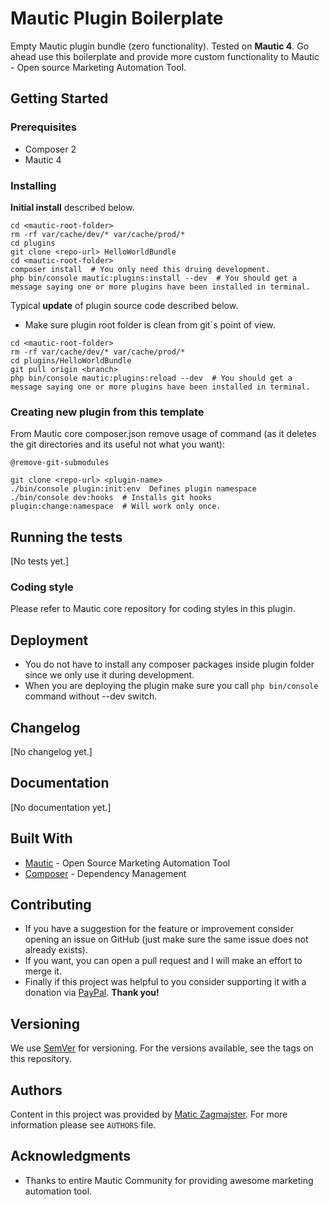 # Mautic Plugin Boilerplate

Empty Mautic plugin bundle (zero functionality). Tested on **Mautic 4**. Go ahead use this boilerplate and provide more custom functionality to Mautic - Open source Marketing Automation Tool.

## Getting Started

### Prerequisites

* Composer 2
* Mautic 4

### Installing

**Initial install** described below.

```
cd <mautic-root-folder>
rm -rf var/cache/dev/* var/cache/prod/*
cd plugins
git clone <repo-url> HelloWorldBundle
cd <mautic-root-folder>
composer install  # You only need this druing development.
php bin/console mautic:plugins:install --dev  # You should get a message saying one or more plugins have been installed in terminal.
```

Typical **update** of plugin source code described below.

* Make sure plugin root folder is clean from git´s point of view.

```
cd <mautic-root-folder>
rm -rf var/cache/dev/* var/cache/prod/*
cd plugins/HelloWorldBundle
git pull origin <branch>
php bin/console mautic:plugins:reload --dev  # You should get a message saying one or more plugins have been installed in terminal.
```

### Creating new plugin from this template

From Mautic core composer.json remove usage of command (as it deletes the git directories and its useful not what you want):

```
@remove-git-submodules
```

```
git clone <repo-url> <plugin-name>
./bin/console plugin:init:env  Defines plugin namespace
./bin/console dev:hooks  # Installs git hooks
plugin:change:namespace  # Will work only once.
```

## Running the tests

[No tests yet.]

### Coding style

Please refer to Mautic core repository for coding styles in this plugin.

## Deployment

* You do not have to install any composer packages inside plugin folder since we only use it during development.
* When you are deploying the plugin make sure you call ```php bin/console``` command without --dev switch.

## Changelog

[No changelog yet.]

## Documentation

[No documentation yet.]

## Built With

* [Mautic](https://github.com/mautic/) - Open Source Marketing Automation Tool
* [Composer](https://getcomposer.org/) - Dependency Management

## Contributing

- If you have a suggestion for the feature or improvement consider opening an issue on GitHub (just make sure the same issue does not already exists).
- If you want, you can open a pull request and I will make an effort to merge it.
- Finally if this project was helpful to you consider supporting it with a donation via [PayPal](https://paypal.me/maticzagmajster). **Thank you!**

## Versioning

We use [SemVer](http://semver.org/) for versioning. For the versions available, see the tags on this repository. 

## Authors

Content in this project was provided by [Matic Zagmajster](http://maticzagmajster.ddns.net/). For more information please see ```AUTHORS``` file.

## Acknowledgments

* Thanks to entire Mautic Community for providing awesome marketing automation tool.



